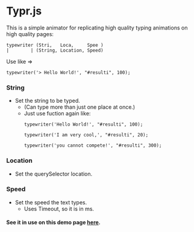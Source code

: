 # Typr.js

This is a simple animator for replicating high quality typing animations on high quality pages:

```
typewriter (Stri,   Loca,     Spee )
|        | (String, Location, Speed)
```

Use like => 
```
typewriter('> Hello World!', "#resulti", 100);
```

### String
* Set the string to be typed.
  * (Can type more than just one place at once.)
  * Just use fuction again like:
    ```
    typewriter('Hello World!', "#resulti", 100);
    
    typewriter('I am very cool,', "#resulti", 20);

    typewriter('you cannot compete!', "#resulti", 300);
    ```

### Location
* Set the querySelector location.

### Speed
* Set the speed the text types.
  * Uses Timeout, so it is in ms.


#### See it in use on this demo page [here](https://redr.spcfork.repl.co/).
